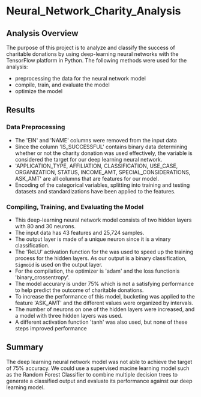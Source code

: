 # Neural_Network_Charity_Analysis

## Analysis Overview

The purpose of this project is to analyze and classify the success of charitable donations by using deep-learning neural networks with the TensorFlow platform in Python.  The following methods were used for the analysis:
- preprocessing the data for the neural network model
- compile, train, and evaluate the model
- optimize the model

## Results

### Data Preprocessing
- The 'EIN' and 'NAME' columns were removed from the input data
- Since the column 'IS_SUCCESSFUL' contains binary data determining whether or not the charity donation was used effectively, the variable is considered the target for our deep learning neural network.
- 'APPLICATION_TYPE, AFFILIATION, CLASSIFICATION, USE_CASE, ORGANIZATION, STATUS, INCOME_AMT, SPECIAL_CONSIDERATIONS, ASK_AMT' are all columns that are features for our model.
- Encoding of the categorical variables, splitting into training and testing datasets and standardizations have been applied to the features.

### Compiling, Training, and Evaluating the Model
- This deep-learning neural network model consists of two hidden layers with 80 and 30 neurons.
- The input data has 43 features and 25,724 samples.
- The output layer is made of a unique neuron since it is a vinary classification.
- The 'ReLU' activation function for the was used to speed up the training process for the hidden layers.  As our output is a binary classification, `Sigmoid` is used on the output layer.
- For the compilation, the optimizer is 'adam' and the loss functionis 'binary_crossentropy'.
- The model accurary is under 75% which is not a satisfying performance to help predict the outcome of charitable donations.
- To increase the performance of this model, bucketing was applied to the feature 'ASK_AMT' and the different values were organized by intervals.
- The number of neurons on one of the hidden layers were increased, and a model with three hidden layers was used.
- A different activation function 'tanh' was also used, but none of these steps improved performance

## Summary
The deep learning neural network model was not able to achieve the target of 75% accuracy.
We could use a supervised macine learning model such as the Random Forest Classifier to combine multiple decision trees to generate a classified output and evaluate its performance against our deep learning model.  
